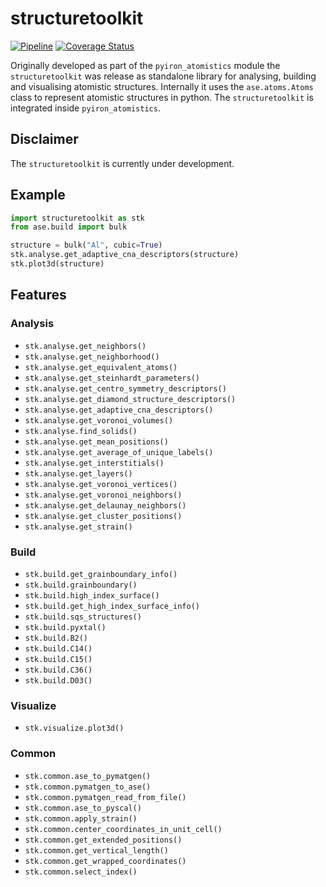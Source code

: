 # structuretoolkit 

[![Pipeline](https://github.com/pyiron/structuretoolkit/actions/workflows/pipeline.yml/badge.svg)](https://github.com/pyiron/structuretoolkit/actions/workflows/pipeline.yml)
[![Coverage Status](https://coveralls.io/repos/github/pyiron/structuretoolkit/badge.svg?branch=main)](https://coveralls.io/github/pyiron/structuretoolkit?branch=main)

Originally developed as part of the `pyiron_atomistics` module the `structuretoolkit` was release as standalone library
for analysing, building and visualising atomistic structures. Internally it uses the `ase.atoms.Atoms` class to 
represent atomistic structures in python. The `structuretoolkit` is integrated inside `pyiron_atomistics`.

## Disclaimer 
The `structuretoolkit` is currently under development. 

## Example

```python
import structuretoolkit as stk
from ase.build import bulk

structure = bulk("Al", cubic=True)
stk.analyse.get_adaptive_cna_descriptors(structure)
stk.plot3d(structure)
```

## Features 
### Analysis
* `stk.analyse.get_neighbors()`
* `stk.analyse.get_neighborhood()`
* `stk.analyse.get_equivalent_atoms()`
* `stk.analyse.get_steinhardt_parameters()`
* `stk.analyse.get_centro_symmetry_descriptors()` 
* `stk.analyse.get_diamond_structure_descriptors()` 
* `stk.analyse.get_adaptive_cna_descriptors()` 
* `stk.analyse.get_voronoi_volumes()` 
* `stk.analyse.find_solids()`
* `stk.analyse.get_mean_positions()`
* `stk.analyse.get_average_of_unique_labels()`
* `stk.analyse.get_interstitials()`
* `stk.analyse.get_layers()`
* `stk.analyse.get_voronoi_vertices()`
* `stk.analyse.get_voronoi_neighbors()`
* `stk.analyse.get_delaunay_neighbors()`
* `stk.analyse.get_cluster_positions()`
* `stk.analyse.get_strain()`

### Build
* `stk.build.get_grainboundary_info()`
* `stk.build.grainboundary()`
* `stk.build.high_index_surface()`
* `stk.build.get_high_index_surface_info()`
* `stk.build.sqs_structures()`
* `stk.build.pyxtal()`
* `stk.build.B2()`
* `stk.build.C14()`
* `stk.build.C15()`
* `stk.build.C36()`
* `stk.build.D03()`

### Visualize 
* `stk.visualize.plot3d()`

### Common 
* `stk.common.ase_to_pymatgen()`
* `stk.common.pymatgen_to_ase()`
* `stk.common.pymatgen_read_from_file()`
* `stk.common.ase_to_pyscal()`
* `stk.common.apply_strain()`
* `stk.common.center_coordinates_in_unit_cell()`
* `stk.common.get_extended_positions()`
* `stk.common.get_vertical_length()`
* `stk.common.get_wrapped_coordinates()`
* `stk.common.select_index()`
